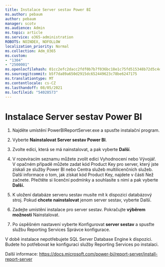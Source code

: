 ```yaml
---
title: Instalace Server sestav Power BI
ms.author: pebaum
author: pebaum
manager: scotv
ms.audience: Admin
ms.topic: article
ms.service: o365-administration
ROBOTS: NOINDEX, NOFOLLOW
localization_priority: Normal
ms.collection: Adm_O365
ms.custom:
- "1304"
- "2500001"
ms.openlocfilehash: 01cc2efc2dacc2fdf0b7b7f036bc18e1c75fd515348b72d5c4dde96949a51a2d
ms.sourcegitcommit: b5f7da89a650d2915dc652449623c78be6247175
ms.translationtype: MT
ms.contentlocale: cs-CZ
ms.lasthandoff: 08/05/2021
ms.locfileid: "54028573"
---
```

# <a name="install-power-bi-report-server"></a>Instalace Server sestav Power BI

1. Najděte umístění PowerBIReportServer.exe a spusťte instalační program.

2. Vyberte **Nainstalovat Server sestav Power BI**.

3. Zvolte edici, která se má nainstalovat, a pak vyberte **Další**.

4. V rozevíracím seznamu můžete zvolit edici Vyhodnocení nebo Vývojář.  V opačném případě můžete zadat kód Product Key pro server, který jste získali ze služby Power BI nebo Centra služeb multilicenčních služeb. Další informace o tom, jak získat kód Product Key, najdete v části Než začnete. Přečtěte si licenční podmínky a souhlasíte s nimi a pak vyberte **Další.**

5. K uložení databáze serveru sestav musíte mít k dispozici databázový stroj. Pokud **chcete nainstalovat** jenom server sestav, vyberte Další.

6. Zadejte umístění instalace pro server sestav. Pokračujte **výběrem možnosti** Nainstalovat.

7. Po úspěšném nastavení vyberte Konfigurovat **server sestav** a spusťte službu Reporting Services Správce konfigurace.

V době instalace nepotřebujete SQL Server Database Engine k dispozici. Budete ho potřebovat ke konfiguraci služby Reporting Services po instalaci.

Další informace: https://docs.microsoft.com/power-bi/report-server/install-report-server

